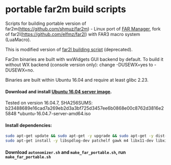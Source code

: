 # portable far2m build scripts

Scripts for building portable version of far2m(https://github.com/shmuz/far2m) - Linux port of [FAR Manager](http://farmanager.com/), fork of far2l(https://github.com/elfmz/far2l) with FAR3 macro system (LuaMacro).

This is modified version of [far2l building script](https://github.com/unxed/far2l-deb) (deprecated).

Far2m binaries are built with wxWidgets GUI backend by default. To build it without WX backend (console version only): change -DUSEWX=yes to -DUSEWX=no.

Binaries are built within Ubuntu 16.04 and require at least glibc 2.23.

#### Download and install [Ubuntu 16.04 server image](https://releases.ubuntu.com/xenial/).

Tested on version 16.04.7, SHA256SUMS: b23488689e16cad7a269eb2d3a3bf725d3457ee6b0868e00c8762d3816e25848 *ubuntu-16.04.7-server-amd64.iso

#### Install dependencies:

``` sh
sudo apt-get update && sudo apt-get -y upgrade && sudo apt-get -y dist-upgrade
sudo apt-get install -y libspdlog-dev patchelf gawk m4 libx11-dev libxi-dev libxerces-c-dev libuchardet-dev libssh-dev libssl-dev libnfs-dev libneon27-dev libarchive-dev libpcre3-dev git cmake g++ libsmbclient-dev libwxgtk3.0-dev libluajit-5.1-dev luajit uuid-dev
```

#### Download `autonomizer.sh` and `make_far_portable.sh`, run `make_far_portable.sh`
